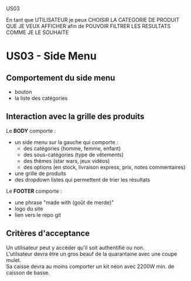 US03

En tant que UTILISATEUR
je peux CHOISIR LA CATEGORIE DE PRODUIT QUE JE VEUX AFFICHER
afin de POUVOIR FILTRER LES RESULTATS COMME JE LE SOUHAITE

# US03 - Side Menu
## Comportement du side menu
- bouton
- la liste des catégories
  
## Interaction avec la grille des produits
Le **BODY** comporte :
- un side menu sur la gauche qui comporte :
  - des catégories (homme, femme, enfant)
  - des sous-catégories (type de vêtements)
  - des thèmes (star wars, jeux vidéos)
  - des options (en stock, livraison express, prix, notes commentaires)
- une grille de produits
- des dropdown listes qui permettent de trier les résultats

Le **FOOTER** comporte :
- une phrase "made with (goût de merde)"
- logo du site
- lien vers le repo git

## Critères d'acceptance

Un utilisateur peut y accéder qu'il soit authentifié ou non.  
L'utilsateur devra être un gros beauf de la quarantaine avec une coupe mulet.  
Sa caisse devra au moins comporter un kit néon avec 2200W min. de caisson de basse.

